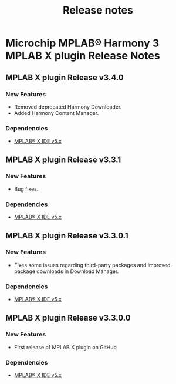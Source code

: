 ﻿---
title: Release notes
nav_order: 99
---

# Microchip MPLAB® Harmony 3 MPLAB X plugin Release Notes

## MPLAB X plugin Release v3.4.0

### New Features

* Removed deprecated Harmony Downloader.
* Added Harmony Content Manager.

### Dependencies

* [MPLAB® X IDE v5.x](https://www.microchip.com/mplab/mplab-x-ide)

## MPLAB X plugin Release v3.3.1

### New Features

* Bug fixes.

### Dependencies

* [MPLAB® X IDE v5.x](https://www.microchip.com/mplab/mplab-x-ide)

## MPLAB X plugin Release v3.3.0.1

### New Features

* Fixes some issues regarding third-party packages and improved package downloads in Download Manager.

### Dependencies

* [MPLAB® X IDE v5.x](https://www.microchip.com/mplab/mplab-x-ide)

## MPLAB X plugin Release v3.3.0.0

### New Features

* First release of MPLAB X plugin on GitHub

### Dependencies

* [MPLAB® X IDE v5.x](https://www.microchip.com/mplab/mplab-x-ide)
